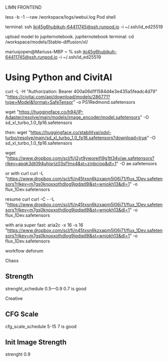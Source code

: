 LIMN FRONTEND

less -b -1 --raw /workspace/logs/webui.log 
Pod shell

terminal:
ssh ikj45g6hubikuh-64411745@ssh.runpod.io -i ~/.ssh/id_ed25519

upload model to jupiternotebook. jupiternotebook terminal:
cd /workspace/models/Stable-diffusion/xl/


mariusjopen@Mariuss-MBP ~ % ssh ikj45g6hubikuh-64411745@ssh.runpod.io -i ~/.ssh/id_ed25519


# Using Python and CivitAI
curl -L -H "Authorization: Bearer 400a06d1f1584d4e3e435a5feadc4d79" "https://civitai.com/api/download/models/286771?type=Model&format=SafeTensor" -o PS1Redmond.safetensors


wget "https://huggingface.co/h94/IP-Adapter/resolve/main/models/image_encoder/model.safetensors" -O sd_xl_turbo_1.0_fp16.safetensors

then:
wget "https://huggingface.co/stabilityai/sdxl-turbo/resolve/main/sd_xl_turbo_1.0_fp16.safetensors?download=true" -O sd_xl_turbo_1.0_fp16.safetensors



wget "https://www.dropbox.com/scl/fi/j2yt9yworeifi9g1tt34v/ae.safetensors?rlkey=apqk3dt094uhisrjz03sf1mx4&st=zjnbciop&dl=1" -O ae.safetensors

or with curl
curl -L "https://www.dropbox.com/scl/fi/n45txsn6kzxapm5l06i71/flux_1Dev.safetensors?rlkey=m7gs0knoxxothdlog9jqdqd9l&st=wniokh13&dl=1" -o flux_1Dev.safetensors

resume curl
curl -C - -L "https://www.dropbox.com/scl/fi/n45txsn6kzxapm5l06i71/flux_1Dev.safetensors?rlkey=m7gs0knoxxothdlog9jqdqd9l&st=wniokh13&dl=1" -o flux_1Dev.safetensors

with aria super fast:
aria2c -x 16 -s 16 "https://www.dropbox.com/scl/fi/n45txsn6kzxapm5l06i71/flux_1Dev.safetensors?rlkey=m7gs0knoxxothdlog9jqdqd9l&st=wniokh13&dl=1" -o flux_1Dev.safetensors

workflow deforum

Chaos
## Strength
strenght_schedule
0.5—0.9
0.7 is good

Creative
## CFG Scale
cfg_scale_schedule 
5-15
7 is good

## Init Image Strength
strenght
0.9